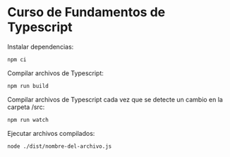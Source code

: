 # Curso de Fundamentos de Typescript

Instalar dependencias:

```bash
npm ci
```

Compilar archivos de Typescript:

```bash
npm run build
```

Compilar archivos de Typescript cada vez que se detecte un cambio en la carpeta /src:

```bash
npm run watch
```

Ejecutar archivos compilados:

```bash
node ./dist/nombre-del-archivo.js
```
